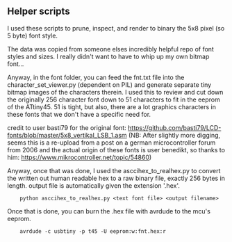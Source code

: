## Helper scripts

I used these scripts to prune, inspect, and render to binary the 5x8 pixel (so 5 byte) font style.


The data was copied from someone elses incredibly helpful repo of font styles and sizes. I really didn't want to 
have to whip up my own bitmap font...


Anyway, in the font folder, you can feed the fnt.txt file into the character_set_viewer.py (dependent on PIL) 
and generate separate tiny bitmap images of the characters therein. I used this to review and cut down the originally 256
character font down to 51 characters to fit in the eeprom of the ATtiny45. 51 is tight, but also, there are a lot graphics characters in these fonts that we don't have a specific need for.


credit to user basti79 for the original font: https://github.com/basti79/LCD-fonts/blob/master/5x8_vertikal_LSB_1.asm
(NB: After slightly more digging, seems this is a re-upload from a post on a german microcontroller forum from 2006 and the 
actual origin of these fonts is user benedikt, so thanks to him: https://www.mikrocontroller.net/topic/54860)

Anyway, once that was done, I used the asccihex_to_realhex.py to convert the written out human readable hex to a raw
binary file, exactly 256 bytes in length. output file is automatically given the extension '.hex'.

```
    python asccihex_to_realhex.py <text font file> <output filename>
```


Once that is done, you can burn the .hex file with avrdude to the mcu's eeprom. 
```
    avrdude -c usbtiny -p t45 -U eeprom:w:fnt.hex:r
```

